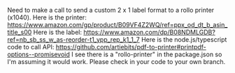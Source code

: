 Need to make a call to send a custom 2 x 1 label format to a rollo printer (x1040).
Here is the printer: https://www.amazon.com/gp/product/B09VF4Z2WQ/ref=ppx_od_dt_b_asin_title_s00
Here is the label: https://www.amazon.com/dp/B08NDMLGDB?ref=nb_sb_ss_w_as-reorder-t1_ypp_rep_k1_1_7
Here is the node.js/typescript code to call API:  https://github.com/artiebits/pdf-to-printer#printpdf-options--promisevoid
I see there is a "rollo-printer"  in the package.json so I'm assuming it would work.
Please check in your code to your own branch.
